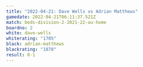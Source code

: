 ```yaml
---
title: "2022-04-21: Dave Wells vs Adrian Matthews"
gamedate: 2022-04-21T06:11:37.521Z
match: beds-division-2-2021-22-ou-home
boardno: 2
white: dave-wells
whiterating: "1705"
black: adrian-matthews
blackrating: "1878"
result: 0-1
---
```

